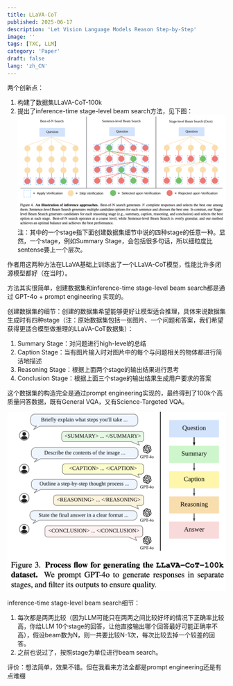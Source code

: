 ```yaml
---
title: LLaVA-CoT
published: 2025-06-17
description: 'Let Vision Language Models Reason Step-by-Step'
image: ''
tags: [TXC, LLM]
category: 'Paper'
draft: false 
lang: 'zh_CN'
---
```


两个创新点：

1. 构建了数据集LLaVA-CoT-100k
2. 提出了inference-time stage-level beam search方法，见下图：
    ![LLaVA-CoT2](LLaVA-CoT2.png)
    注：其中的一个stage指下面创建数据集细节中说的四种stage的任意一种。显然，一个stage，例如Summary Stage，会包括很多句话，所以细粒度比sentense要上一个层次。

作者用这两种方法在LLaVA基础上训练出了一个LLaVA-CoT模型，性能比许多闭源模型都好（在当时）。

方法其实很简单，创建数据集和inference-time stage-level beam search都是通过 GPT-4o + prompt engineering 实现的。

创建数据集的细节：创建的数据集希望能够更好让模型适合推理，具体来说数据集生成时有四种stage（注：原始数据集包括一张图片、一个问题和答案，我们希望获得更适合模型做推理的LLaVA-CoT数据集）：

1. Summary Stage：对问题进行high-level的总结
2. Caption Stage：当有图片输入时对图片中的每个与问题相关的物体都进行简洁地描述
3. Reasoning Stage：根据上面两个stage的输出结果进行思考
4. Conclusion Stage：根据上面三个stage的输出结果生成用户要求的答案

这个数据集的构造完全是通过prompt engineering实现的，最终得到了100k个高质量问答数据，既有General VQA，又有Science-Targeted VQA。

![LLaVA-CoT1](LLaVA-CoT1.png)

inference-time stage-level beam search细节：

1. 每次都是两两比较（因为LLM可能只在两两之间比较好坏的情况下正确率比较高，你给LLM 10个stage的回答，让他直接输出哪个回答最好可能正确率不高），假设beam数为N，则一共要比较N-1次，每次比较去掉一个较差的回答。
2. 之前也说过了，按照stage为单位进行beam search。

评价：想法简单，效果不错。但在我看来方法全都是prompt engineering还是有点难绷
